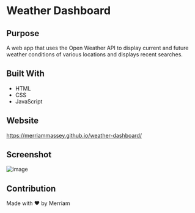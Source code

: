 # Weather Dashboard

## Purpose
A web app that uses the Open Weather API to display current and future weather conditions of various locations and displays recent searches.

## Built With
* HTML
* CSS
* JavaScript

## Website
https://merriammassey.github.io/weather-dashboard/

## Screenshot
![image](https://user-images.githubusercontent.com/77468612/111057379-56924080-8444-11eb-9a5a-3bfd4db55bb5.png)

## Contribution
Made with ❤️ by Merriam
